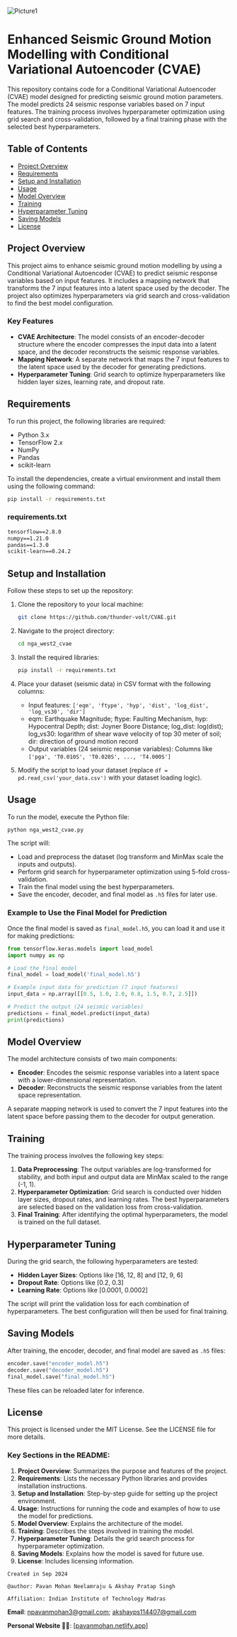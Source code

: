 ![Picture1](https://github.com/user-attachments/assets/fe14948d-b3c0-4f88-9b25-e7d94de24739)



# Enhanced Seismic Ground Motion Modelling with Conditional Variational Autoencoder (CVAE)

This repository contains code for a Conditional Variational Autoencoder (CVAE) model designed for predicting seismic ground motion parameters. The model predicts 24 seismic response variables based on 7 input features. The training process involves hyperparameter optimization using grid search and cross-validation, followed by a final training phase with the selected best hyperparameters.

## Table of Contents
- [Project Overview](#project-overview)
- [Requirements](#requirements)
- [Setup and Installation](#setup-and-installation)
- [Usage](#usage)
- [Model Overview](#model-overview)
- [Training](#training)
- [Hyperparameter Tuning](#hyperparameter-tuning)
- [Saving Models](#saving-models)
- [License](#license)

## Project Overview
This project aims to enhance seismic ground motion modelling by using a Conditional Variational Autoencoder (CVAE) to predict seismic response variables based on input features. It includes a mapping network that transforms the 7 input features into a latent space used by the decoder. The project also optimizes hyperparameters via grid search and cross-validation to find the best model configuration.

### Key Features
- **CVAE Architecture**: The model consists of an encoder-decoder structure where the encoder compresses the input data into a latent space, and the decoder reconstructs the seismic response variables.
- **Mapping Network**: A separate network that maps the 7 input features to the latent space used by the decoder for generating predictions.
- **Hyperparameter Tuning**: Grid search to optimize hyperparameters like hidden layer sizes, learning rate, and dropout rate.

## Requirements
To run this project, the following libraries are required:
- Python 3.x
- TensorFlow 2.x
- NumPy
- Pandas
- scikit-learn

To install the dependencies, create a virtual environment and install them using the following command:

```bash
pip install -r requirements.txt
```

### requirements.txt
```txt
tensorflow==2.8.0
numpy==1.21.0
pandas==1.3.0
scikit-learn==0.24.2
```

## Setup and Installation
Follow these steps to set up the repository:

1. Clone the repository to your local machine:
   ```bash
   git clone https://github.com/thunder-volt/CVAE.git
   ```

2. Navigate to the project directory:
   ```bash
   cd nga_west2_cvae
   ```

3. Install the required libraries:
   ```bash
   pip install -r requirements.txt
   ```

4. Place your dataset (seismic data) in CSV format with the following columns:
   - Input features: `['eqm', 'ftype', 'hyp', 'dist', 'log_dist', 'log_vs30', 'dir']`
   - eqm: Earthquake Magnitude; ftype: Faulting Mechanism, hyp: Hypocentral Depth; dist: Joyner Boore Distance; log_dist: log(dist); log_vs30: logarithm of shear wave velocity of top 30 meter of soil; dir: direction of ground motion record
   - Output variables (24 seismic response variables): Columns like `['pga', 'T0.010S', 'T0.020S', ..., 'T4.000S']`

5. Modify the script to load your dataset (replace `df = pd.read_csv('your_data.csv')` with your dataset loading logic).

## Usage
To run the model, execute the Python file:

```bash
python nga_west2_cvae.py
```

The script will:
- Load and preprocess the dataset (log transform and MinMax scale the inputs and outputs).
- Perform grid search for hyperparameter optimization using 5-fold cross-validation.
- Train the final model using the best hyperparameters.
- Save the encoder, decoder, and final model as `.h5` files for later use.

### Example to Use the Final Model for Prediction
Once the final model is saved as `final_model.h5`, you can load it and use it for making predictions:

```python
from tensorflow.keras.models import load_model
import numpy as np

# Load the final model
final_model = load_model('final_model.h5')

# Example input data for prediction (7 input features)
input_data = np.array([[0.5, 1.0, 2.0, 0.8, 1.5, 0.7, 2.5]])

# Predict the output (24 seismic variables)
predictions = final_model.predict(input_data)
print(predictions)
```

## Model Overview
The model architecture consists of two main components:
- **Encoder**: Encodes the seismic response variables into a latent space with a lower-dimensional representation.
- **Decoder**: Reconstructs the seismic response variables from the latent space representation.

A separate mapping network is used to convert the 7 input features into the latent space before passing them to the decoder for output generation.

## Training
The training process involves the following key steps:
1. **Data Preprocessing**: The output variables are log-transformed for stability, and both input and output data are MinMax scaled to the range (-1, 1).
2. **Hyperparameter Optimization**: Grid search is conducted over hidden layer sizes, dropout rates, and learning rates. The best hyperparameters are selected based on the validation loss from cross-validation.
3. **Final Training**: After identifying the optimal hyperparameters, the model is trained on the full dataset.

## Hyperparameter Tuning
During the grid search, the following hyperparameters are tested:
- **Hidden Layer Sizes**: Options like [16, 12, 8] and [12, 9, 6]
- **Dropout Rate**: Options like [0.2, 0.3]
- **Learning Rate**: Options like [0.0001, 0.0002]

The script will print the validation loss for each combination of hyperparameters. The best configuration will then be used for final training.

## Saving Models
After training, the encoder, decoder, and final model are saved as `.h5` files:

```python
encoder.save("encoder_model.h5")
decoder.save("decoder_model.h5")
final_model.save("final_model.h5")
```

These files can be reloaded later for inference.

## License
This project is licensed under the MIT License. See the LICENSE file for more details.


### Key Sections in the README:
1. **Project Overview**: Summarizes the purpose and features of the project.
2. **Requirements**: Lists the necessary Python libraries and provides installation instructions.
3. **Setup and Installation**: Step-by-step guide for setting up the project environment.
4. **Usage**: Instructions for running the code and examples of how to use the model for predictions.
5. **Model Overview**: Explains the architecture of the model.
6. **Training**: Describes the steps involved in training the model.
7. **Hyperparameter Tuning**: Details the grid search process for hyperparameter optimization.
8. **Saving Models**: Explains how the model is saved for future use.
9. **License**: Includes licensing information.

`Created in Sep 2024`

`@author: Pavan Mohan Neelamraju & Akshay Pratap Singh`

`Affiliation: Indian Institute of Technology Madras`

**Email**: npavanmohan3@gmail.com; akshayps114407@gmail.com

**Personal Website 🔴🔵**: [[pavanmohan.netlify.app](https://pavanmohan.netlify.app/)]
